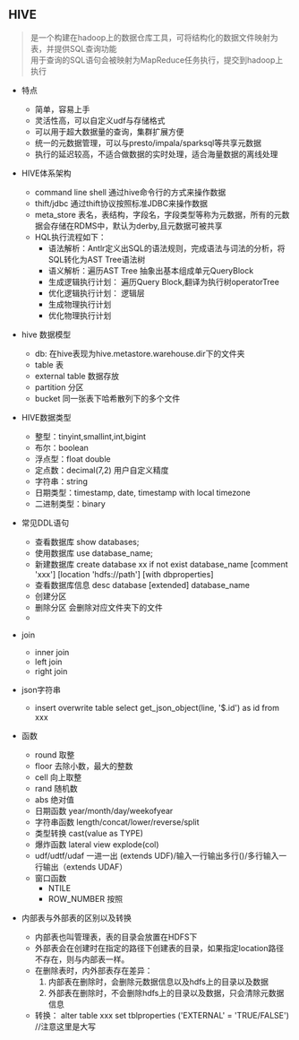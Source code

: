 ## HIVE
> 是一个构建在hadoop上的数据仓库工具，可将结构化的数据文件映射为表，并提供SQL查询功能  
> 用于查询的SQL语句会被映射为MapReduce任务执行，提交到hadoop上执行

- 特点 
  - 简单，容易上手  
  - 灵活性高，可以自定义udf与存储格式 
  - 可以用于超大数据量的查询，集群扩展方便
  - 统一的元数据管理，可以与presto/impala/sparksql等共享元数据
  - 执行的延迟较高，不适合做数据的实时处理，适合海量数据的离线处理  
- HIVE体系架构
  - command line shell 通过hive命令行的方式来操作数据
  - thift/jdbc  通过thift协议按照标准JDBC来操作数据  
  - meta_store 表名，表结构，字段名，字段类型等称为元数据，所有的元数据会存储在RDMS中，默认为derby,且元数据可被共享
  - HQL执行流程如下：  
    - 语法解析：Antlr定义出SQL的语法规则，完成语法与词法的分析，将SQL转化为AST Tree语法树  
    - 语义解析：遍历AST Tree 抽象出基本组成单元QueryBlock
    - 生成逻辑执行计划： 遍历Query Block,翻译为执行树operatorTree 
    - 优化逻辑执行计划： 逻辑层
    - 生成物理执行计划
    - 优化物理执行计划
- hive 数据模型
  - db: 在hive表现为hive.metastore.warehouse.dir下的文件夹
  - table  表
  - external table 数据存放
  - partition  分区
  - bucket 同一张表下哈希散列下的多个文件
- HIVE数据类型
  - 整型：tinyint,smallint,int,bigint
  - 布尔：boolean 
  - 浮点型：float double
  - 定点数：decimal(7,2) 用户自定义精度
  - 字符串：string
  - 日期类型：timestamp, date, timestamp with local timezone
  - 二进制类型：binary
- 常见DDL语句
  - 查看数据库  show databases;
  - 使用数据库  use database_name;
  - 新建数据库  create database xx if not exist database_name [comment 'xxx'] [location 'hdfs://path'] [with dbproperties]
  - 查看数据库信息  desc database [extended] database_name
  - 创建分区
  - 删除分区  会删除对应文件夹下的文件
  - 
- join
  - inner join
  - left join
  - right join
- json字符串
  - insert overwrite table select get_json_object(line, '$.id') as id from xxx

- 函数
  - round   取整
  - floor   去除小数，最大的整数
  - cell    向上取整
  - rand    随机数
  - abs     绝对值
  - 日期函数  year/month/day/weekofyear
  - 字符串函数  length/concat/lower/reverse/split
  - 类型转换   cast(value as TYPE)
  - 爆炸函数   lateral view explode(col)
  - udf/udtf/udaf  一进一出 (extends UDF)/输入一行输出多行()/多行输入一行输出（extends UDAF）
  - 窗口函数  
    - NTILE
    - ROW_NUMBER  按照
- 内部表与外部表的区别以及转换
  - 内部表也叫管理表，表的目录会放置在HDFS下
  - 外部表会在创建时在指定的路径下创建表的目录，如果指定location路径不存在，则与内部表一样。
  - 在删除表时，内外部表存在差异：  
    1. 内部表在删除时，会删除元数据信息以及hdfs上的目录以及数据  
    2. 外部表在删除时，不会删除hdfs上的目录以及数据，只会清除元数据信息
  - 转换： alter table  xxx set tblproperties ('EXTERNAL' = 'TRUE/FALSE')  //注意这里是大写
